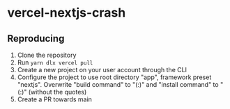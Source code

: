 # vercel-nextjs-crash

## Reproducing

1. Clone the repository
2. Run `yarn dlx vercel pull`
3. Create a new project on your user account through the CLI
4. Configure the project to use root directory "app", framework preset "nextjs". Overwrite "build command" to "(:)" and "install command" to "(:)" (without the quotes)
5. Create a PR towards main